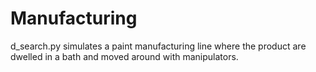 # Manufacturing

d_search.py simulates a paint manufacturing line where the product are dwelled in a bath and moved around with manipulators.
